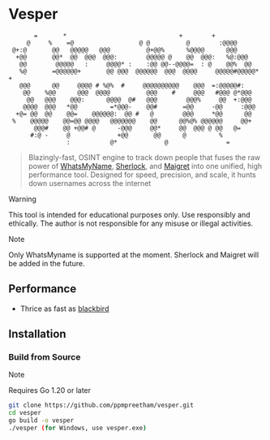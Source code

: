 # Vesper                                                               
           =       *                               +        +                
         @     %    =@                  @ @          @        :@@@@          
     @+:@       @@   @@@@@   @@@          @+@@%      %@@@@      @@@          
      +@@       @@*  @@  @@@  @@@:        @@@@@ @    @@  @@@:   %@:@@@       
       @@        @@@@@   :     @@@@* :    :@@ @@--@@@@=  : @    @@%  @@      
       %@       =@@@@@@+       @@ @@@  @@@@@@  @@@  @@@@     @@@@@#@@@@@*   +
       @@@      @@     @@@@ # %@%  #     @@@@@@@@@@    @@@  =:@@@@@#:        
        @@    %@@      @@@  @@@@          @@@    #     @@@   #@@@ @*@@@      
         @@   @@@    @@@:      @@@@  @#   @@@        @@@%     @@  +:@@@      
        @@@@  @@@   *@@         =*@@@-    @@#       =@@     -@@     :@@@     
      +@= @@  @@    @@=    @@@@@@:  @@ #   @        @@@     *@@      @@      
     %    @@@@@    @@=@@ @@@@   @@@@@@@    @@      @@%@% @@@@@@     @@+      
           @@@#    @@ +@@# @      -@@@     @@*     @@  @@@ @ @@   @=         
          #:@ -     @             +@@       @@      @         %              
                    :           @*             @                =            
                                       

> Blazingly-fast, OSINT engine to track down people that fuses the raw power of [WhatsMyName](https://github.com/WebBreacher/WhatsMyName), [Sherlock](https://github.com/sherlock-project/sherlock), and [Maigret](https://github.com/soxoj/maigret) into one unified, high performance tool. Designed for speed, precision, and scale, it hunts down usernames across the internet


> [!WARNING]  
> This tool is intended for educational purposes only. Use responsibly and ethically. The author is not responsible for any misuse or illegal activities.

> [!NOTE]  
> Only WhatsMyname is supported at the moment. Sherlock and Maigret will be added in the future.

## Performance

- Thrice as fast as [blackbird](https://github.com/p1ngul1n0/blackbird)
  
## Installation
### Build from Source
> [!NOTE]
> Requires Go 1.20 or later
```bash
git clone https://github.com/ppmpreetham/vesper.git
cd vesper
go build -o vesper
./vesper (for Windows, use vesper.exe)
```